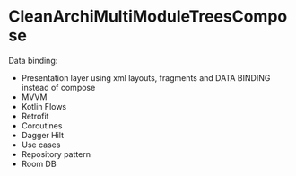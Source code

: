 # CleanArchiMultiModuleTreesCompose

Data binding:
- Presentation layer using xml layouts, fragments and DATA BINDING instead of compose
- MVVM
- Kotlin Flows
- Retrofit
- Coroutines
- Dagger Hilt
- Use cases
- Repository pattern
- Room DB
